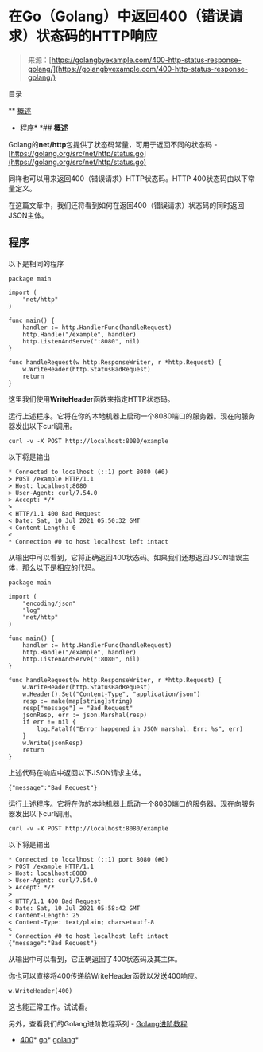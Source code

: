 <!--yml

类别: 未分类

日期: 2024-10-13 06:38:24

-->

# 在Go（Golang）中返回400（错误请求）状态码的HTTP响应

> 来源：[https://golangbyexample.com/400-http-status-response-golang/](https://golangbyexample.com/400-http-status-response-golang/)

目录

**   [概述](#Overview "Overview")

+   [程序](#Program "Program")*  *## **概述**

Golang的**net/http**包提供了状态码常量，可用于返回不同的状态码 - [https://golang.org/src/net/http/status.go](https://golang.org/src/net/http/status.go)

同样也可以用来返回400（错误请求）HTTP状态码。HTTP 400状态码由以下常量定义。

在这篇文章中，我们还将看到如何在返回400（错误请求）状态码的同时返回JSON主体。

## **程序**

以下是相同的程序

```
package main

import (
	"net/http"
)

func main() {
	handler := http.HandlerFunc(handleRequest)
	http.Handle("/example", handler)
	http.ListenAndServe(":8080", nil)
}

func handleRequest(w http.ResponseWriter, r *http.Request) {
	w.WriteHeader(http.StatusBadRequest)
	return
}
```

这里我们使用**WriteHeader**函数来指定HTTP状态码。

运行上述程序。它将在你的本地机器上启动一个8080端口的服务器。现在向服务器发出以下curl调用。

```
curl -v -X POST http://localhost:8080/example
```

以下将是输出

```
* Connected to localhost (::1) port 8080 (#0)
> POST /example HTTP/1.1
> Host: localhost:8080
> User-Agent: curl/7.54.0
> Accept: */*
> 
< HTTP/1.1 400 Bad Request
< Date: Sat, 10 Jul 2021 05:50:32 GMT
< Content-Length: 0
< 
* Connection #0 to host localhost left intact
```

从输出中可以看到，它将正确返回400状态码。如果我们还想返回JSON错误主体，那么以下是相应的代码。

```
package main

import (
	"encoding/json"
	"log"
	"net/http"
)

func main() {
	handler := http.HandlerFunc(handleRequest)
	http.Handle("/example", handler)
	http.ListenAndServe(":8080", nil)
}

func handleRequest(w http.ResponseWriter, r *http.Request) {
	w.WriteHeader(http.StatusBadRequest)
	w.Header().Set("Content-Type", "application/json")
	resp := make(map[string]string)
	resp["message"] = "Bad Request"
	jsonResp, err := json.Marshal(resp)
	if err != nil {
		log.Fatalf("Error happened in JSON marshal. Err: %s", err)
	}
	w.Write(jsonResp)
	return
}
```

上述代码在响应中返回以下JSON请求主体。

```
{"message":"Bad Request"}
```

运行上述程序。它将在你的本地机器上启动一个8080端口的服务器。现在向服务器发出以下curl调用。

```
curl -v -X POST http://localhost:8080/example
```

以下将是输出

```
* Connected to localhost (::1) port 8080 (#0)
> POST /example HTTP/1.1
> Host: localhost:8080
> User-Agent: curl/7.54.0
> Accept: */*
> 
< HTTP/1.1 400 Bad Request
< Date: Sat, 10 Jul 2021 05:58:42 GMT
< Content-Length: 25
< Content-Type: text/plain; charset=utf-8
< 
* Connection #0 to host localhost left intact
{"message":"Bad Request"}
```

从输出中可以看到，它正确返回了400状态码及其主体。

你也可以直接将400传递给WriteHeader函数以发送400响应。

```
w.WriteHeader(400)
```

这也能正常工作。试试看。

另外，查看我们的Golang进阶教程系列 - [Golang进阶教程](https://golangbyexample.com/golang-comprehensive-tutorial/)

+   [400](https://golangbyexample.com/tag/400/)*   [go](https://golangbyexample.com/tag/go/)*   [golang](https://golangbyexample.com/tag/golang/)*
